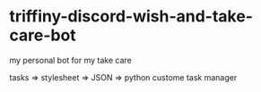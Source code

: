# triffiny-discord-wish-and-take-care-bot
my personal bot for my take care

tasks => stylesheet => JSON => python custome task manager

